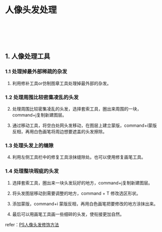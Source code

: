 # 人像头发处理

<br>
<br>
<br>
<br>

## 1. 人像处理工具

### 1.1 处理掉最外部稀疏的杂发

1. 利用修补工具or仿制图章工具处理掉最外部的杂发。

### 1.2 处理周围比较密集凌乱的头发

2. 处理周围比较密集凌乱的头发，选择套索工具，圈出来周围的一块，command+j复制新建图层。

3. 通过移动工具，将空白处网头发移动，在图层上建立蒙版，command+i蒙版反相，再用白色画笔将周边想要遮盖的头发擦除。

### 1.3 处理头发上的缝隙

4. 利用左侧工具栏中的修复工具涂抹缝隙处。也可以使用修复画笔工具。

### 1.4 处理整块瑕疵的头发

1. 选择套索工具，圈出来一块头发玩好的地方，command+j复制新建图层。

2. 将头发图层移动到需要调整的地方，command + T 修改选区形状。

3. 添加蒙版，command+i 蒙版反相，再用白色画笔把要修改的地方涂抹出来。

4. 最后可以用画笔工具画一些细碎的头发，使衔接更加自然。

refer：[PS人像头发修饰方法](https://www.weibo.com/5173441544/Dg3dDlfmN?from=page_1005055173441544_profile&wvr=6&mod=weibotime&type=comment)